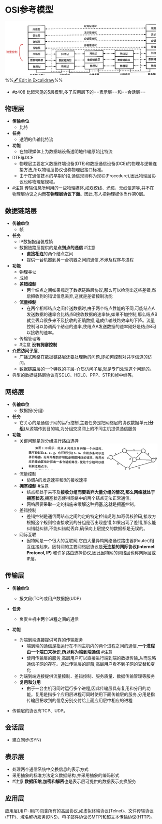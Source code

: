 # OSI参考模型
![](attachments/ISO-OSI%E5%8F%82%E8%80%83%E6%A8%A1%E5%9E%8B%E5%92%8CTCP-IP%E6%A8%A1%E5%9E%8B%202022-09-28%2019.19.32.excalidraw.svg)
%%[🖋 Edit in Excalidraw](attachments/ISO-OSI%E5%8F%82%E8%80%83%E6%A8%A1%E5%9E%8B%E5%92%8CTCP-IP%E6%A8%A1%E5%9E%8B%202022-09-28%2019.19.32.excalidraw.md)%%
- #z408 比起常见的5层模型,多了应用层下的==表示层==和==会话层==
## 物理层
- **传输单位**
	- 比特
- **任务**
	- 透明的传输比特流
- **功能**
	- 在物理媒体上为数据端设备透明地传输原始比特流
- DTE与DCE
	- 物理层主要定义数据终端设备(DTE)和数据通信设备(DCE)的物理与逻辑连接方法,所以物理层协议也称物理层接口标准。
	- 由于在通信技术的早期阶段,通信规则称为规程(Procedure),因此物理层协议也称物理层规程。
- #注意 传输信息所利用的一些物理媒体,如双绞线、光缆、无线信道等,并不在物理层协议之内而**在物理层协议下面**。因此,有人把物理媒体当作第0层。

## 数据链路层
- **传输单位**
	- 帧
- **任务**
	- IP数据报组装成帧
	- 数据链路层提供的是**点到点的通信** #注意
		- **直接相连**的两个结点之间
		- 提供一台机器到另一台机器之间的通信,不涉及程序与进程
- **功能**
	- 物理寻址
	- 成帧
	- **差错控制**
		- 两个结点之间如果规定了数据链路层协议,那么可以检测出这些差错,然后把收到的错误信息丢弃,这就是差错控制功能
	- **流量控制**
		- 在两个相邻结点之间传送数据时,由于两个结点性能的不同,可能结点A发送数据的速率会比结点B接收数据的速率快,如果不加控制,那么结点B就会丢弃很多来不及接收的正确数据,造成传输线路效率的下降。流量控制可以协调两个结点的速率,使结点A发送数据的速率刚好是结点B可以接收的速率。
	- 传输管理等
	- #注意 **没有拥塞控制**
- **介质访问子层**,
	- 广播式网络在数据链路层还要处理新的问题,即如何控制对共享信道的访问。
	- 数据链路层的一个特殊的子层-介质访问子层,就是专门处理这个问题的。
- 典型的数据链路层协议有SDLC、HDLC、PPP、STP和帧中继等。

## 网络层
- **传输单位**
	- 数据报(分组)
- **任务**
	- 它关心的是通信子网的运行控制,主要任务是把网络层的协议数据单元(**分组**)从源端传到目的端,为分组交换网上的不同主机提供通信服务
- **功能**
	- 关键问题是对分组进行路由选择
		- ![](attachments/Pasted%20image%2020220928163600.png)
	- 流量控制
		- 协调A的发送速率和B的接收速率
	- **拥塞控制** #注意
		- 结点都处于来不及**接收分组而要丢弃大量分组的情况,那么网络就处于拥塞状态**,拥塞状态使得网络中的两个结点无法正常通信。
		- 网络层要采取一定的措施来缓解这种拥塞,这就是拥塞控制。
	- 差错控制
		- 差错控制是通信两结点之间约定的特定检错规则,如奇偶校验码,接收方根据这个规则检查接收到的分组是否出现差错,如果出现了差错,那么能纠错就纠错,不能纠错就丢弃,确保向上层提交的数据都是无误的。
	- 网际互联
		- 因特网是一个很大的互联网,它由大量异构网络通过路由器(Router)相互连接起来。因特网的主要网络层协议是**无连接的网际协议(Internet Protocol, IP)** 和许多路由选择协议,因此因特网的网络层也称网际层或IP层。
## 传输层
- **传输单位**
	- 报文段(TCP)或用户数据报(UDP)
- **任务**
	- 负责主机中两个进程之间的通信
		
- **功能**
	- 为端到端连接提供可靠的传输服务
		- 端到端的通信是指运行在不同主机内的两个进程之间的通信,**一个进程由一个端口来标识,所以称为端到端通信** #注意
		- 使用传输层的服务,高层用户可以直接进行端到端的数据传输,从而忽略通信子网的存在。通过传输层的屏蔽,高层用户看不到子网的交替和变化
	- 为端到端连接提供流量控制、差错控制、服务质量、数据传输管理等服务
	- **复用和分用**
		- 由于一台主机可同时运行多个进程,因此传输层具有复用和分用的功能。复用是指多个应用层进程可同时使用下面传输层的服务,分用是指传输层把收到的信息分别交付给上面应用层中相应的进程
- 传输层的协议有TCP、UDP。
## 会话层
- 建立同步(SYN)
## 表示层
- 处理两个通信系统中交换信息的表示方式
- 采用抽象的标准方法定义数据结构,并采用抽象的编码形式
- #注意 **数据压缩,加密和解密**也是表示层可提供的数据表示变换服务
## 应用层
应用层(用户-用户)包含所有的高层协议,如虚拟终端协议(Telnet)、文件传输协议(FTP)、域名解析服务(DNS)、电子邮件协议(SMTP)和超文本传输协议(HTTP)。
